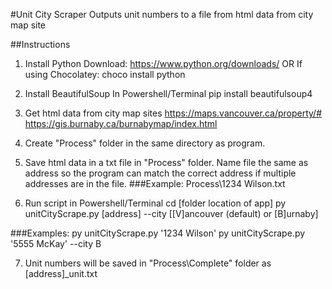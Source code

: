 #Unit City Scraper
Outputs unit numbers to a file from html data from city map site

##Instructions

1. Install Python
Download: https://www.python.org/downloads/
OR If using Chocolatey:
choco install python

2. Install BeautifulSoup
In Powershell/Terminal
pip install beautifulsoup4

3. Get html data from city map sites
https://maps.vancouver.ca/property/#
https://gis.burnaby.ca/burnabymap/index.html

4. Create "Process" folder in the same directory as program.

5. Save html data in a txt file in "Process" folder. Name file the same as address so the program can match the correct address if multiple addresses are in the file.
###Example: 
Process\1234 Wilson.txt

6. Run script in Powershell/Terminal
cd [folder location of app]
py unitCityScrape.py [address] --city [[V]ancouver (default) or [B]urnaby]

###Examples:
py unitCityScrape.py '1234 Wilson'
py unitCityScrape.py '5555 McKay' --city B

7. Unit numbers will be saved in "Process\Complete" folder as [address]_unit.txt
